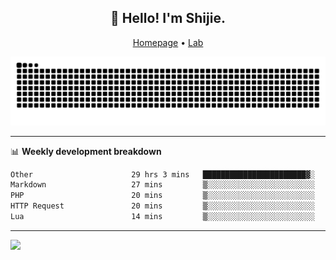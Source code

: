 <h2 align="center">👋 Hello! I'm Shijie.</h2>
<p align="center">
  <a href="https://xu-shi-jie.github.io"> Homepage</a> •
  <a href="https://onodalab.ees.hokudai.ac.jp"> Lab </a>
</p>

![Snake animation](https://github.com/xu-shi-jie/xu-shi-jie/blob/output/github-snake.svg)


-------

📊 **Weekly development breakdown**
<!--START_SECTION:waka-->

```txt
Other                      29 hrs 3 mins   ███████████████████████▓░   94.64 %
Markdown                   27 mins         ▒░░░░░░░░░░░░░░░░░░░░░░░░   01.52 %
PHP                        20 mins         ▒░░░░░░░░░░░░░░░░░░░░░░░░   01.14 %
HTTP Request               20 mins         ▒░░░░░░░░░░░░░░░░░░░░░░░░   01.11 %
Lua                        14 mins         ▒░░░░░░░░░░░░░░░░░░░░░░░░   00.80 %
```

<!--END_SECTION:waka-->

-------
![](https://komarev.com/ghpvc/?username=xu-shi-jie&style=flat-square&color=blue) 
